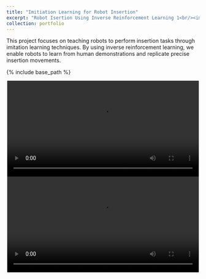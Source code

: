 ```yaml
---
title: "Imitiation Learning for Robot Insertion"
excerpt: "Robot Isertion Using Inverse Reinforcement Learning 1<br/><img src='{{ base_path }}/images/Video_1_0.png'>"
collection: portfolio
---
```


This project focuses on teaching robots to perform insertion tasks through imitation learning techniques. By using inverse reinforcement learning, we enable robots to learn from human demonstrations and replicate precise insertion movements.

{% include base_path %}

<div style="text-align: center;">
  <video controls width="500">
    <source src="{{ base_path }}/images/Video_1_1.mp4" type="video/mp4">
  </video>
</div>

<div style="text-align: center;">
  <video controls width="500">
    <source src="{{ base_path }}/images/Video_1_2.mp4" type="video/quicktime">
  </video>
</div>

